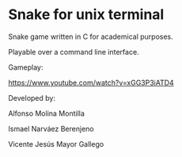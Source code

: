 # Snake for unix terminal

Snake game written in C for academical purposes. 

Playable over a command line interface.

Gameplay:

https://www.youtube.com/watch?v=xGG3P3iATD4

Developed by:

Alfonso Molina Montilla

Ismael Narváez Berenjeno

Vicente Jesús Mayor Gallego
